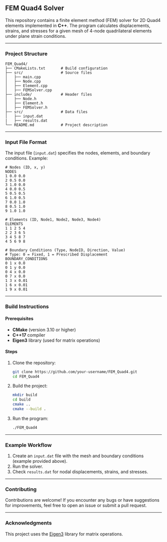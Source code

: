 ## **FEM Quad4 Solver**

This repository contains a finite element method (FEM) solver for 2D Quad4 elements implemented in **C++**. The program calculates displacements, strains, and stresses for a given mesh of 4-node quadrilateral elements under plane strain conditions.

---

### **Project Structure**

```
FEM_Quad4/
├── CMakeLists.txt       # Build configuration
├── src/                 # Source files
│   ├── main.cpp         
│   ├── Node.cpp         
│   ├── Element.cpp      
│   ├── FEMSolver.cpp    
├── include/             # Header files
│   ├── Node.h           
│   ├── Element.h        
│   ├── FEMSolver.h      
├── src/                 # Data files
│   ├── input.dat            
|   ├── results.dat          
└── README.md            # Project description
```

---

### **Input File Format**

The input file (`input.dat`) specifies the nodes, elements, and boundary conditions. Example:

```
# Nodes (ID, x, y)
NODES
1 0.0 0.0
2 0.5 0.0
3 1.0 0.0
4 0.0 0.5
5 0.5 0.5
6 1.0 0.5
7 0.0 1.0
8 0.5 1.0
9 1.0 1.0

# Elements (ID, Node1, Node2, Node3, Node4)
ELEMENTS
1 1 2 5 4
2 2 3 6 5
3 4 5 8 7
4 5 6 9 8

# Boundary Conditions (Type, NodeID, Direction, Value)
# Type: 0 = Fixed, 1 = Prescribed Displacement
BOUNDARY_CONDITIONS
0 1 x 0.0
0 1 y 0.0
0 4 x 0.0
0 7 x 0.0
1 3 x 0.01
1 6 x 0.01
1 9 x 0.01
```

---


### **Build Instructions**

#### Prerequisites

- **CMake** (version 3.10 or higher)
- **C++17** compiler
- **Eigen3** library (used for matrix operations)

#### Steps

1. Clone the repository:
   ```bash
   git clone https://github.com/your-username/FEM_Quad4.git
   cd FEM_Quad4
   ```

2. Build the project:
   ```bash
   mkdir build
   cd build
   cmake ..
   cmake --build .
   ```

3. Run the program:
   ```bash
   ./FEM_Quad4
   ```

---

### **Example Workflow**

1. Create an `input.dat` file with the mesh and boundary conditions (example provided above).
2. Run the solver.
3. Check `results.dat` for nodal displacements, strains, and stresses.

---

### **Contributing**

Contributions are welcome! If you encounter any bugs or have suggestions for improvements, feel free to open an issue or submit a pull request.

---

### **Acknowledgments**

This project uses the [Eigen3](https://eigen.tuxfamily.org/) library for matrix operations.
